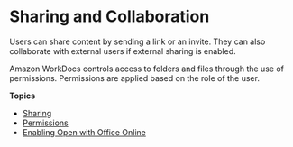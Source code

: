 # Sharing and Collaboration<a name="share_collab"></a>

Users can share content by sending a link or an invite\. They can also collaborate with external users if external sharing is enabled\.

Amazon WorkDocs controls access to folders and files through the use of permissions\. Permissions are applied based on the role of the user\.

**Topics**
+ [Sharing](sharing.md)
+ [Permissions](permissions.md)
+ [Enabling Open with Office Online](enable-office-online.md)